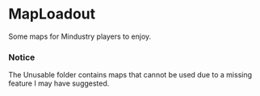 # MapLoadout
Some maps for Mindustry players to enjoy.

### Notice
The Unusable folder contains maps that cannot be used due to a missing feature I may have suggested.

